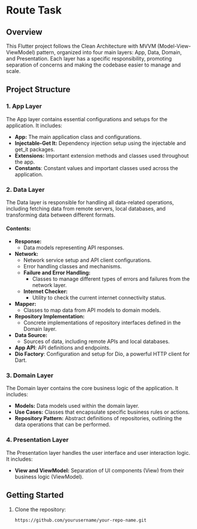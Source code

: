 # Route Task

## Overview
This Flutter project follows the Clean Architecture with MVVM (Model-View-ViewModel) pattern, organized into four main layers: App, Data, Domain, and Presentation. Each layer has a specific responsibility, promoting separation of concerns and making the codebase easier to manage and scale.

## Project Structure

### 1. App Layer
The App layer contains essential configurations and setups for the application. It includes:
- **App:** The main application class and configurations.
- **Injectable-Get It:** Dependency injection setup using the injectable and get_it packages.
- **Extensions:** Important extension methods and classes used throughout the app.
- **Constants**: Constant values and important classes used across the application.

### 2. Data Layer
The Data layer is responsible for handling all data-related operations, including fetching data from remote servers, local databases, and transforming data between different formats.

#### Contents:
- **Response:**
  - Data models representing API responses.
- **Network:**
  - Network service setup and API client configurations.
  - Error handling classes and mechanisms.
  - **Failure and Error Handling:**
    - Classes to manage different types of errors and failures from the network layer.
  - **Internet Checker:**
    - Utility to check the current internet connectivity status.
- **Mapper:**
  - Classes to map data from API models to domain models.
- **Repository Implementation:**
  - Concrete implementations of repository interfaces defined in the Domain layer.
- **Data Source:**
  - Sources of data, including remote APIs and local databases.
- **App API**: API definitions and endpoints.
- **Dio Factory**: Configuration and setup for Dio, a powerful HTTP client for Dart.


### 3. Domain Layer
The Domain layer contains the core business logic of the application. It includes:
- **Models:** Data models used within the domain layer.
- **Use Cases:** Classes that encapsulate specific business rules or actions.
- **Repository Pattern:** Abstract definitions of repositories, outlining the data operations that can be performed.

### 4. Presentation Layer
The Presentation layer handles the user interface and user interaction logic. It includes:
- **View and ViewModel:** Separation of UI components (View) from their business logic (ViewModel).



## Getting Started
1. Clone the repository:
   ```sh
   https://github.com/yourusername/your-repo-name.git
